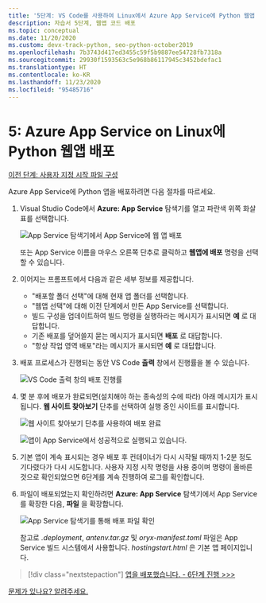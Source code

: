 ```yaml
---
title: '5단계: VS Code를 사용하여 Linux에서 Azure App Service에 Python 웹앱 배포'
description: 자습서 5단계, 웹앱 코드 배포
ms.topic: conceptual
ms.date: 11/20/2020
ms.custom: devx-track-python, seo-python-october2019
ms.openlocfilehash: 7b3743d417ed3455c59f5b9887ee54728fb7318a
ms.sourcegitcommit: 29930f1593563c5e968b86117945c3452bdefac1
ms.translationtype: HT
ms.contentlocale: ko-KR
ms.lasthandoff: 11/23/2020
ms.locfileid: "95485716"
---
```

# <a name="5-deploy-your-python-web-app-to-azure-app-service-on-linux"></a>5: Azure App Service on Linux에 Python 웹앱 배포

[이전 단계: 사용자 지정 시작 파일 구성](tutorial-deploy-app-service-on-linux-04.md)

Azure App Service에 Python 앱을 배포하려면 다음 절차를 따르세요.

1. Visual Studio Code에서 **Azure: App Service** 탐색기를 열고 파란색 위쪽 화살표를 선택합니다.

   ![App Service 탐색기에서 App Service에 웹 앱 배포](media/deploy-azure/deploy-web-app-to-app-service-in-app-service-explorer.png)

    또는 App Service 이름을 마우스 오른쪽 단추로 클릭하고 **웹앱에 배포** 명령을 선택할 수 있습니다.

1. 이어지는 프롬프트에서 다음과 같은 세부 정보를 제공합니다.

    - "배포할 폴더 선택"에 대해 현재 앱 폴더를 선택합니다.
    - "웹앱 선택"에 대해 이전 단계에서 만든 App Service를 선택합니다.
    - 빌드 구성을 업데이트하여 빌드 명령을 실행하라는 메시지가 표시되면 **예** 로 대답합니다.
    - 기존 배포를 덮어쓸지 묻는 메시지가 표시되면 **배포** 로 대답합니다.
    - "항상 작업 영역 배포"라는 메시지가 표시되면 **예** 로 대답합니다.

1. 배포 프로세스가 진행되는 동안 VS Code **출력** 창에서 진행률을 볼 수 있습니다.

    ![VS Code 출력 창의 배포 진행률](media/deploy-azure/view-deployment-progress-in-visual-studio-code-output.png)

1. 몇 분 후에 배포가 완료되면(설치해야 하는 종속성의 수에 따라) 아래 메시지가 표시됩니다. **웹 사이트 찾아보기** 단추를 선택하여 실행 중인 사이트를 표시합니다.

    ![웹 사이트 찾아보기 단추를 사용하여 배포 완료](media/deploy-azure/web-app-deployment-complete-with-browse-website-button.png)

    ![앱이 App Service에서 성공적으로 실행되고 있습니다.](media/deploy-azure/web-app-running-successfully-on-app-service.png)

1. 기본 앱이 계속 표시되는 경우 배포 후 컨테이너가 다시 시작될 때까지 1-2분 정도 기다렸다가 다시 시도합니다. 사용자 지정 시작 명령을 사용 중이며 명령이 올바른 것으로 확인되었으면 6단계를 계속 진행하여 로그를 확인합니다.

1. 파일이 배포되었는지 확인하려면 **Azure: App Service** 탐색기에서 App Service를 확장한 다음, **파일** 을 확장합니다.

    ![App Service 탐색기를 통해 배포 파일 확인](media/deploy-azure/expand-files-node-to-check-deployment-of-web-app-files.png)

    참고로 *.deployment*, *antenv.tar.gz* 및 *oryx-manifest.toml* 파일은 App Service 빌드 시스템에서 사용합니다. *hostingstart.html* 은 기본 앱 페이지입니다.

> [!div class="nextstepaction"]
> [앱을 배포했습니다. - 6단계 진행 >>>](tutorial-deploy-app-service-on-linux-06.md)

[문제가 있나요? 알려주세요.](https://aka.ms/FlaskVSCQuickstartHelp)
